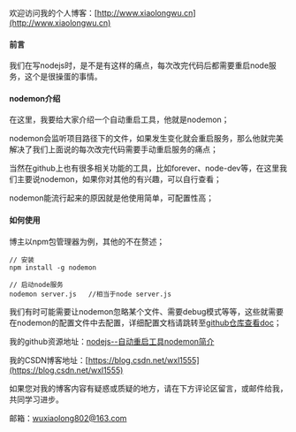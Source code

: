欢迎访问我的个人博客：[http://www.xiaolongwu.cn](http://www.xiaolongwu.cn)

#### 前言
我们在写nodejs时，是不是有这样的痛点，每次改完代码后都需要重启node服务，这个是很操蛋的事情。

#### nodemon介绍
在这里，我要给大家介绍一个自动重启工具，他就是nodemon；

nodemon会监听项目路径下的文件，如果发生变化就会重启服务，那么他就完美解决了我们上面说的每次改完代码需要手动重启服务的痛点；

当然在github上也有很多相关功能的工具，比如forever、node-dev等，在这里我们主要说nodemon，如果你对其他的有兴趣，可以自行查看；

nodemon能流行起来的原因就是他使用简单，可配置性高；

#### 如何使用

博主以npm包管理器为例，其他的不在赘述；
```
// 安装
npm install -g nodemon

// 启动node服务
nodemon server.js   //相当于node server.js

```

我们有时可能需要让nodemon忽略某个文件、需要debug模式等等，这些就需要在nodemon的配置文件中去配置，详细配置文档请跳转至[github仓库查看doc](https://github.com/remy/nodemon)；




我的github资源地址：[nodejs--自动重启工具nodemon简介](https://github.com/LeonWuV/FE-blog-repository/blob/master/nodejs/nodejs--%E8%87%AA%E5%8A%A8%E9%87%8D%E5%90%AF%E5%B7%A5%E5%85%B7nodemon%E7%AE%80%E4%BB%8B.md)

我的CSDN博客地址：[https://blog.csdn.net/wxl1555](https://blog.csdn.net/wxl1555)

如果您对我的博客内容有疑惑或质疑的地方，请在下方评论区留言，或邮件给我，共同学习进步。

邮箱：wuxiaolong802@163.com